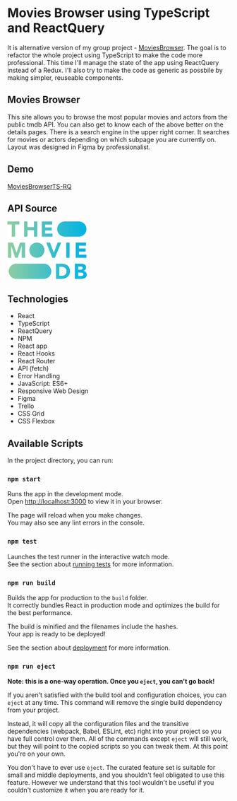 # Movies Browser using TypeScript and ReactQuery

It is alternative version of my group project - [MoviesBrowser](https://kaniewskisoftware.github.io/movie-browser/). The goal is to refactor the whole project using TypeScript to make the code more professional. This time I'll manage the state of the app using ReactQuery instead of a Redux. I'll also try to make the code as generic as possbile by making simpler, reuseable components.

## Movies Browser

This site allows you to browse the most popular movies and actors from the public tmdb API. You can also get to know each of the above better on the details pages. There is a search engine in the upper right corner. It searches for movies or actors depending on which subpage you are currently on. Layout was designed in Figma by professionalist.

## Demo

[MoviesBrowserTS-RQ](https://kaniewskisoftware.github.io/movies-browser-ts-rq/)

<!-- ## Preview

!["Preview of the page"](animation.gif) -->

## API Source

[![TMDB](tmdblogo.png)](https://www.themoviedb.org/)
## Technologies

- React
- TypeScript
- ReactQuery
- NPM
- React app
- React Hooks
- React Router
- API (fetch)
- Error Handling
- JavaScript: ES6+
- Responsive Web Design
- Figma
- Trello
- CSS Grid
- CSS Flexbox

## Available Scripts

In the project directory, you can run:

### `npm start`

Runs the app in the development mode.\
Open [http://localhost:3000](http://localhost:3000) to view it in your browser.

The page will reload when you make changes.\
You may also see any lint errors in the console.

### `npm test`

Launches the test runner in the interactive watch mode.\
See the section about [running tests](https://facebook.github.io/create-react-app/docs/running-tests) for more information.

### `npm run build`

Builds the app for production to the `build` folder.\
It correctly bundles React in production mode and optimizes the build for the best performance.

The build is minified and the filenames include the hashes.\
Your app is ready to be deployed!

See the section about [deployment](https://facebook.github.io/create-react-app/docs/deployment) for more information.

### `npm run eject`

**Note: this is a one-way operation. Once you `eject`, you can't go back!**

If you aren't satisfied with the build tool and configuration choices, you can `eject` at any time. This command will remove the single build dependency from your project.

Instead, it will copy all the configuration files and the transitive dependencies (webpack, Babel, ESLint, etc) right into your project so you have full control over them. All of the commands except `eject` will still work, but they will point to the copied scripts so you can tweak them. At this point you're on your own.

You don't have to ever use `eject`. The curated feature set is suitable for small and middle deployments, and you shouldn't feel obligated to use this feature. However we understand that this tool wouldn't be useful if you couldn't customize it when you are ready for it.